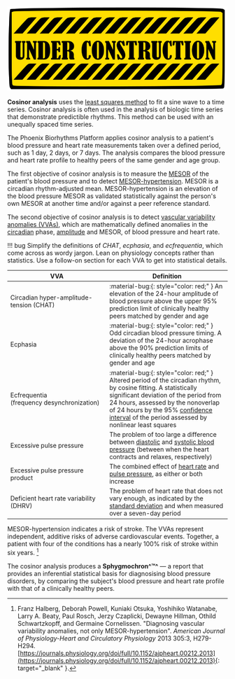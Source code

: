 ![Under Construction](../images/underconstruction.svg)

**Cosinor analysis** uses the [least squares method](../../glossary#least-squares) to fit a sine wave to a time series. Cosinor analysis is often used in the analysis of biologic time series that demonstrate predictible rhythms. This method can be used with an unequally spaced time series.

The Phoenix Biorhythms Platform applies cosinor analysis to a patient's blood pressure and heart rate measurements taken over a defined period, such as 1 day, 2 days, or 7 days. The analysis compares the blood pressure and heart rate profile to healthy peers of the same gender and age group.

The first objective of cosinor analysis is to measure the [MESOR](../../glossary#mesor) of the patient's blood pressure and to detect [MESOR-hypertension](../../glossary#mesor-hypertension). MESOR is a circadian rhythm-adjusted mean. MESOR-hypertension is an elevation of the blood pressure MESOR as validated statistically against the person's own MESOR at another time and/or against a peer reference standard.

The second objective of cosinor analysis is to detect [vascular variability anomalies (VVAs)](../../glossary#vascular-variability-anomaly), which are mathematically defined anomalies in the [circadian](../../glossary#circadian) phase, [amplitude](../../glossary#amplitude) and MESOR, of blood pressure and heart rate.

!!! bug
    Simplify the definitions of _CHAT_, _ecphasia_, and _ecfrequentia_, which come across as wordy jargon. Lean on physiology concepts rather than statistics. Use a follow-on section for each VVA to get into statistical details.

| VVA | Definition |
| --- | ---------- |
| Circadian hyper-amplitude-tension (CHAT) | :material-bug:{: style="color: red;" } An elevation of the 24-hour amplitude of blood pressure above the upper 95% prediction limit of clinically healthy peers matched by gender and age |
| Ecphasia | :material-bug:{: style="color: red;" } Odd circadian blood pressure timing. A deviation of the 24-hour acrophase above the 90% prediction limits of clinically healthy peers matched by gender and age | 
| Ecfrequentia<br>(frequency&nbsp;desynchronization) | :material-bug:{: style="color: red;" } Altered period of the circadian rhythm, by cosine fitting. A statistically significant deviation of the period from 24 hours, assessed by the nonoverlap of 24 hours by the 95% [confidence interval](../../glossary#confidence-interval) of the period assessed by nonlinear least squares |
| Excessive pulse pressure | The problem of too large a difference between [diastolic](../../glossary#diastolic-blood-pressure) and [systolic blood pressure](../../glossary#systolic-blood-pressure) (between when the heart contracts and relaxes, respectively) |
| Excessive pulse pressure product | The combined effect of [heart rate](../../glossary#heart-rate) and [pulse pressure](../../glossary#pulse-pressure), as either or both increase |
| Deficient heart rate variability (DHRV) | The problem of heart rate that does not vary enough, as indicated by the [standard deviation](../../glossary#standard-deviation) and when measured over a seven-day period |

MESOR-hypertension indicates a risk of stroke. The VVAs represent independent, additive risks of adverse cardiovascular events. Together, a patient with four of the conditions has a nearly 100% risk of stroke within six years. [^physiology]

The cosinor analysis produces a **Sphygmochron^&trade;^** &mdash; a report that provides an inferential statistical basis for diagnosising blood pressure disorders, by comparing the subject's blood pressure and heart rate profile with that of a clinically healthy peers.

[^cdc]: Centers for Disease Control and Prevention. "High Blood Pressure Symptoms and Causes". Website, reviewed 18 May 2021. [https://www.cdc.gov/bloodpressure/about.htm](https://www.cdc.gov/bloodpressure/about.htm){: target="_blank" }.

[^rhythmometry]: Cornelissen, Germaine. “Cosinor-based rhythmometry.” _Theoretical biology & medical modelling_ vol. 11 16. 11 Apr. 2014, doi:10.1186/1742-4682-11-16. [https://www.ncbi.nlm.nih.gov/pmc/articles/PMC3991883/pdf/1742-4682-11-16.pdf](https://www.ncbi.nlm.nih.gov/pmc/articles/PMC3991883/pdf/1742-4682-11-16.pdf){: target="_blank" }.

[^physiology]: Franz Halberg, Deborah Powell, Kuniaki Otsuka, Yoshihiko Watanabe, Larry A. Beaty, Paul Rosch, Jerzy Czaplicki, Dewayne Hillman, Othild Schwartzkopff, and Germaine Cornelissen. "Diagnosing vascular variability anomalies, not only MESOR-hypertension". _American Journal of Physiology-Heart and Circulatory Physiology_ 2013 305:3, H279-H294. [https://journals.physiology.org/doi/full/10.1152/ajpheart.00212.2013](https://journals.physiology.org/doi/full/10.1152/ajpheart.00212.2013){: target="_blank" }.
